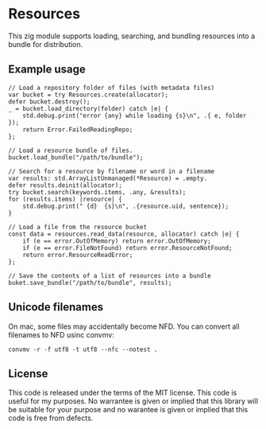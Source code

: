 # Resources

This zig module supports loading, searching, and bundling resources
into a bundle for distribution.

## Example usage

```zig
// Load a repository folder of files (with metadata files)
var bucket = try Resources.create(allocator);
defer bucket.destroy();
_ = bucket.load_directory(folder) catch |e| {
    std.debug.print("error {any} while loading {s}\n", .{ e, folder });
    return Error.FailedReadingRepo;
};

// Load a resource bundle of files.
bucket.load_bundle("/path/to/bundle");

// Search for a resource by filename or word in a filename
var results: std.ArrayListUnmanaged(*Resource) = .empty.
defer results.deinit(allocator);
try bucket.search(keywords.items, .any, &results);
for (results.items) |resource| {
    std.debug.print(" {d}  {s}\n", .{resource.uid, sentence});
}

// Load a file from the resource bucket
const data = resources.read_data(resource, allocator) catch |e| {
    if (e == error.OutOfMemory) return error.OutOfMemory;
    if (e == error.FileNotFound) return error.ResourceNotFound;
    return error.ResourceReadError;
};

// Save the contents of a list of resources into a bundle
buket.save_bundle("/path/to/bundle", results);

```

## Unicode filenames

On mac, some files may accidentally become NFD. You can convert all filenames
to NFD usinc convmv:

    convmv -r -f utf8 -t utf8 --nfc --notest .

## License

This code is released under the terms of the MIT license. This
code is useful for my purposes. No warrantee is given or implied
that this library will be suitable for your purpose and no warantee
is given or implied that this code is free from defects.
